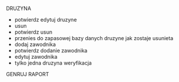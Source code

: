 DRUZYNA
- potwierdz edytuj druzyne
- usun
- potwierdz usun
- przenies do zapasowej bazy danych druzyne jak zostaje usunieta
- dodaj zawodnika
- potwierdz dodanie zawodnika
- edytuj zawodnika
- tylko jedna druzyna weryfikacja


GENRUJ RAPORT
